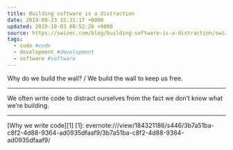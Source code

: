 ```yaml
---
title: Building software is a distraction
date: 2019-09-23 15:31:17 +0000
updated: 2019-10-03 08:52:26 +0000
source: https://swizec.com/blog/building-software-is-a-distraction/swizec/9200
tags:
  - code #code
  - development #development
  - software #software
---
```

Why do we build the wall? / We build the wall to keep us free.
* * *

We often write code to distract ourselves from the fact we don’t know what we’re building.
* * *

[Why we write code][1]
[1]: evernote:///view/184321186/s446/3b7a51ba-c8f2-4d88-9364-ad0935dfaaf9/3b7a51ba-c8f2-4d88-9364-ad0935dfaaf9/